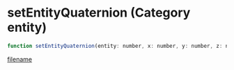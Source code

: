 # setEntityQuaternion (Category entity)

```js
function setEntityQuaternion(entity: number, x: number, y: number, z: number, w: number): void
```

[filename](setEntityQuaternion_m.md ':include')